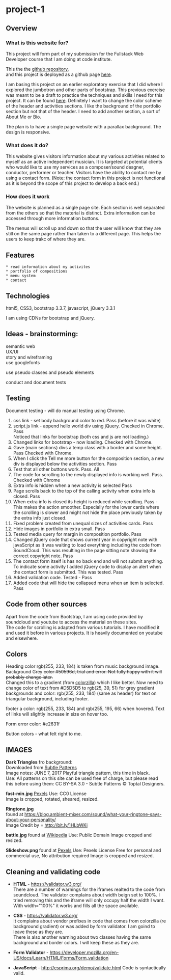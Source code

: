 # project-1

## Overview
### What is this website for?
This project will form part of my submission for the Fullstack Web Developer course that I am doing at code institute.

This the the [github repository](https://github.com/abonello/project-1),  
and this project is deployed as a github page [here](https://abonello.github.io/project-1/).

I am basing this project on an earlier exploratory exercise that I did where I explored the jumbotron and other parts of bootstrap. This previous exercise was meant to be a draft to practice the techniques and skills I need for this project. It can be found [here](https://github.com/abonello/JumbotronExperiment). Definitely I want to change the color scheme of the header and activities sections. I like the background of the portfolio section but not that of the header. I need to add another section, a sort of About Me or Bio.

The plan is to have a single page website with a parallax background. The design is responsive.

### What does it do?
This website gives visitors information about my various activities related to myself as an active independent musician.
It is targeted at potential clients who would like to use my services as a composer/sound desgner, conductor, performer or teacher.
Visitors have the ability to contact me by using a contact form. (Note: the contact form in this project is not functional as it is beyond the scope of this project to develop a back end.)

### How does it work
The website is planned as a single page site. Each section is well separated from the others so that the material is distinct. Extra information can be accessed through more information buttons.  

The menus will scroll up and down so that the user will know that they are still on the same page rather than taken to a different page. This helps the users to keep trakc of where they are.


## Features
    * read information about my activites
    * portfolio of compositions
    * menu system
    * contact


## Technologies
html5, CSS3, bootstrap 3.3.7, javascript, jQuery 3.3.1

I am using CDNs for bootstrap and jQuery.


## Ideas - brainstorming:
semantic web  
UX/UI  
story and wireframing  
use googlefonts  

use pseudo classes and pseudo elements  


conduct and document tests 

 

## Testing
Document testing - will do manual testing using Chrome.


1. css link - set body background color to red. Pass (before it was white)
2. script.js link - append hello world div using jQuery. Checked in Chrome. Pass  
Noticed that links for bootstrap (both css and js are not loading.)
3. Changed links for bootstrap - now loading. Checked with Chrome.
4. Gave (main sections) divs a temp class with a border and some height. Pass Checked with Chrome.
5. When I click the Tell me more button for the composition section, a new div is displayed below the activities section. Pass  
6. Test that all other buttons work. Pass. All 
7. The code for scrolling to the newly displayed info is working well. Pass. Checked with Chrome
8. Extra info is hidden when a new activity is selected Pass
9. Page scrolls back to the top of the calling activity when extra info is closed. Pass
10. When extra info is closed its height is reduced while scrolling. Pass - This makes the action smoother. Especially for the lower cards where the scrolling is slower and might not hide the place previously taken by the extra info just closed.
11. Fixed problem created from unequal sizes of activities cards. Pass
12. Hide images in portfolio in extra small. Pass
13. Tested media query for margin in composition portfolio. Pass
14. Changed jQuery code that shows current year in copyright note with javaScript as it was waiting to load everything including the 
code from SoundCloud. This was resulting in the page sitting note showing the correct copyright note. Pass
15. The contact form itself is has no back end and will not submit anything. 
    To indicate some activity I added jQuery code to display an alert when the contact form is submitted. This was tested. Pass
16. Added validation code. Tested - Pass
17. Added code that will hide the collapsed menu when an item is selected. Pass


## Code from other sources

Apart from the code from Bootstrap, I am using code provided by soundcloud and youtube to access the material on
these sites.  
The code for scrolling is adapted from various tutorials. I have modified it and used it before in various projects.
It is heavily documented on youtube and elsewhere.


## Colors 

Heading color rgb(255, 233, 184) is taken from music background image.  
Background Grey ~~color #50596d, trial and error. Not fully happy with it will probably change later.~~  
Changed this to a gradient (from [colorzilla](http://www.colorzilla.com/gradient-editor/)) which I like better. Now need to change color of text from #D5D5D5 to  rgb(25, 39, 51) for grey gradient backgrounds and color: rgb(255, 233, 184) (same as header) for text on triangular background, including footer. 

footer a color: rgb(255, 233, 184) and rgb(255, 195, 66) when hovered. Text of links will slightly increase in size on hover too.  

Form error color: #e2631f  

Button colors - what felt right to me.


## IMAGES

**Dark Triangles** fro background:  
Downloaded from [Subtle Patterns](https://www.toptal.com/designers/subtlepatterns/tag/dark/)  
Image notes: JUNE 7, 2017 Playful triangle pattern, this time in black.  
Use: All patterns on this site can be used free of charge, but please read this before using them: CC BY-SA 3.0 - Subtle Patterns © Toptal Designers.

**fast-min.jpg**
[Pexels](https://www.pexels.com/photo/light-trails-on-city-street-327345/)
Use: CC0 License  
Image is cropped, rotated, sheared, resized.

**Ringtone.jpg**  
found at https://blog.ambient-mixer.com/sound/what-your-ringtone-says-about-your-personality/  
Image Credit by = http://bit.ly/1HLbWKi  

**battle.jpg**
found at [Wikipedia](https://en.wikipedia.org/wiki/Mahdist_War#/media/File:Bataille_d%27Ondurman_2.jpg)
Use: Public Domain
Image cropped and resized.

**Slideshow.png**
found at [Pexels](https://www.pexels.com/photo/curve-industry-photography-vintage-65128/)
Use: Pexels License
Free for personal and commercial use, No attribution required
Image is cropped and resized.


## Cleaning and validating code

* **HTML** - https://validator.w3.org/  
There are a number of warnings for the iframes realted to the code from soundcloud. The validator complains about width beign set to 100%. I tried removing this and the iframe will only occupy half the width I want. With width="100%" it works and fills all the space available.

* **CSS** - https://validator.w3.org/  
It complains about vendor prefixes in code that comes from colorzilla (re background gradient) or was added by form validator. I am goind to leave these as they are.  
There is also another warning about two classes having the same background and border colors. I will keep these as they are.

* **Form Validator** - https://developer.mozilla.org/en-US/docs/Learn/HTML/Forms/Form_validation

* **JavaScript** - http://esprima.org/demo/validate.html
Code is syntactically valid.